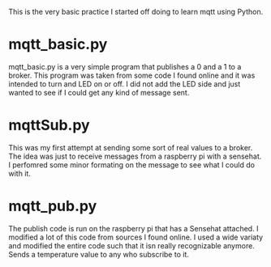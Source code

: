 This is the very basic practice I started off doing to learn mqtt using Python.

# mqtt_basic.py
mqtt_basic.py is a very simple program that publishes a 0 and a 1 to a broker. This program was taken from some code I found online and it was intended to turn and LED on or off. I did not add the LED side and just wanted to see if I could get any kind of message sent.

# mqttSub.py
This was my first attempt at sending some sort of real values to a broker. The idea was just to receive messages from a raspberry pi with a sensehat. I perfomred some minor formating on the message to see what I could do with it.

# mqtt_pub.py
The publish code is run on the raspberry pi that has a Sensehat attached. I modified a lot of this code from sources I found online. I used a wide variaty and modified the entire code such that it isn really recognizable anymore. Sends a temperature value to any who subscribe to it.